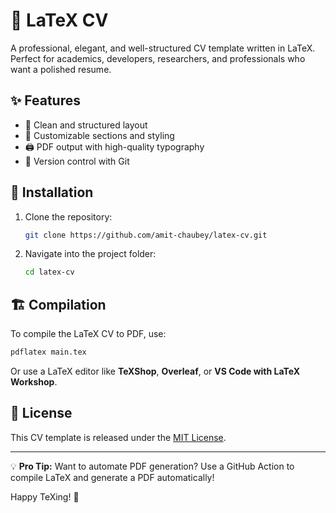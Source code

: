 # 📄 LaTeX CV

A professional, elegant, and well-structured CV template written in LaTeX. Perfect for academics, developers, researchers, and professionals who want a polished resume.

## ✨ Features
- 📌 Clean and structured layout
- 🎨 Customizable sections and styling
- 🖨️ PDF output with high-quality typography
- 🔄 Version control with Git

## 🚀 Installation
1. Clone the repository:
   ```bash
   git clone https://github.com/amit-chaubey/latex-cv.git
   ```
2. Navigate into the project folder:
   ```bash
   cd latex-cv
   ```

## 🏗️ Compilation
To compile the LaTeX CV to PDF, use:
```bash
pdflatex main.tex
```
Or use a LaTeX editor like **TeXShop**, **Overleaf**, or **VS Code with LaTeX Workshop**.

## 📜 License
This CV template is released under the [MIT License](LICENSE).


---
💡 **Pro Tip:** Want to automate PDF generation? Use a GitHub Action to compile LaTeX and generate a PDF automatically!

Happy TeXing! 🚀
